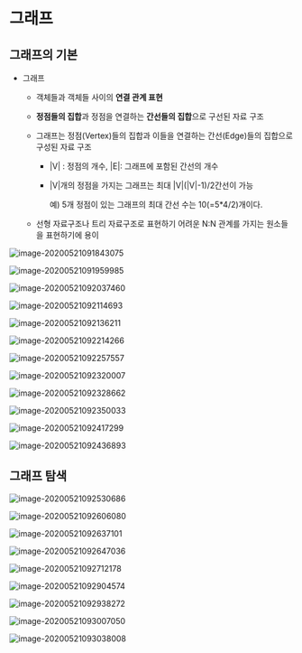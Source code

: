# 그래프

## 그래프의 기본

- 그래프

  - 객체들과 객체들 사이의 **연결 관계 표현**

  - **정점들의 집합**과 정점을 연결하는 **간선들의 집합**으로 구선된 자료 구조

  - 그래프는 정점(Vertex)들의 집합과 이들을 연결하는 간선(Edge)들의 집합으로 구성된 자료 구조

    - |V| : 정점의 개수, |E|: 그래프에 포함된 간선의 개수

    - |V|개의 정점을 가지는 그래프는 최대 |V|(|V|-1)/2간선이 가능

      예) 5개 정점이 있는 그래프의 최대 간선 수는 10(=5*4/2)개이다.

  - 선형 자료구조나 트리 자료구조로 표현하기 어려운 N:N 관계를 가지는 원소들을 표현하기에 용이

![image-20200521091843075](C:\Users\lenovo\AppData\Roaming\Typora\typora-user-images\image-20200521091843075.png)

 

![image-20200521091959985](C:\Users\lenovo\AppData\Roaming\Typora\typora-user-images\image-20200521091959985.png)

![image-20200521092037460](C:\Users\lenovo\AppData\Roaming\Typora\typora-user-images\image-20200521092037460.png)

![image-20200521092114693](C:\Users\lenovo\AppData\Roaming\Typora\typora-user-images\image-20200521092114693.png)

![image-20200521092136211](C:\Users\lenovo\AppData\Roaming\Typora\typora-user-images\image-20200521092136211.png)

![image-20200521092214266](C:\Users\lenovo\AppData\Roaming\Typora\typora-user-images\image-20200521092214266.png)

![image-20200521092257557](C:\Users\lenovo\AppData\Roaming\Typora\typora-user-images\image-20200521092257557.png)

![image-20200521092320007](C:\Users\lenovo\AppData\Roaming\Typora\typora-user-images\image-20200521092320007.png)

![image-20200521092328662](C:\Users\lenovo\AppData\Roaming\Typora\typora-user-images\image-20200521092328662.png)

![image-20200521092350033](C:\Users\lenovo\AppData\Roaming\Typora\typora-user-images\image-20200521092350033.png)

![image-20200521092417299](C:\Users\lenovo\AppData\Roaming\Typora\typora-user-images\image-20200521092417299.png)

![image-20200521092436893](C:\Users\lenovo\AppData\Roaming\Typora\typora-user-images\image-20200521092436893.png)



## 그래프 탐색

![image-20200521092530686](C:\Users\lenovo\AppData\Roaming\Typora\typora-user-images\image-20200521092530686.png)

![image-20200521092606080](C:\Users\lenovo\AppData\Roaming\Typora\typora-user-images\image-20200521092606080.png)

![image-20200521092637101](C:\Users\lenovo\AppData\Roaming\Typora\typora-user-images\image-20200521092637101.png)

![image-20200521092647036](C:\Users\lenovo\AppData\Roaming\Typora\typora-user-images\image-20200521092647036.png)

![image-20200521092712178](C:\Users\lenovo\AppData\Roaming\Typora\typora-user-images\image-20200521092712178.png)

![image-20200521092904574](C:\Users\lenovo\AppData\Roaming\Typora\typora-user-images\image-20200521092904574.png)

![image-20200521092938272](C:\Users\lenovo\AppData\Roaming\Typora\typora-user-images\image-20200521092938272.png)

![image-20200521093007050](C:\Users\lenovo\AppData\Roaming\Typora\typora-user-images\image-20200521093007050.png)

![image-20200521093038008](C:\Users\lenovo\AppData\Roaming\Typora\typora-user-images\image-20200521093038008.png)